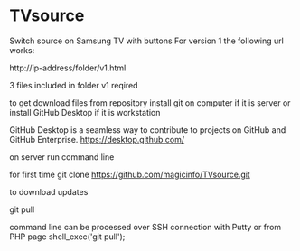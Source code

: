# TVsource
Switch source on Samsung TV with buttons
For version 1 the following url works:

http://ip-address/folder/v1.html

3 files included in folder v1 reqired 



to get download files from repository install git on computer if it is server or install GitHub Desktop if it is workstation

GitHub Desktop is a seamless way to contribute to projects on GitHub and GitHub Enterprise.
https://desktop.github.com/

on server run command line 

for first time 
git clone https://github.com/magicinfo/TVsource.git

to download updates 

git pull

command line can be processed over SSH connection with Putty or from PHP page 
shell_exec('git pull');


